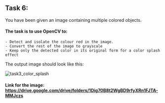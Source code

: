 ## Task 6:

You have been given an image containing multiple colored objects.

#### The task is to use OpenCV to:

```
- Detect and isolate the colour red in the image.
- Convert the rest of the image to grayscale
- Keep only the detected color in its original form for a color splash effect
```

The output image should look like this:

![task3_color_splash](https://github.com/user-attachments/assets/a06bf9ca-e2ab-4fe3-8a46-e20e5943ae71)

#### Link for the image: https://drive.google.com/drive/folders/1Dig70B8t2WgBD9rfyXRn1FJTA-MMJczs
